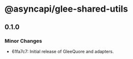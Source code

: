 # @asyncapi/glee-shared-utils

## 0.1.0

### Minor Changes

- 61fa7c7: Initial release of GleeQuore and adapters.
